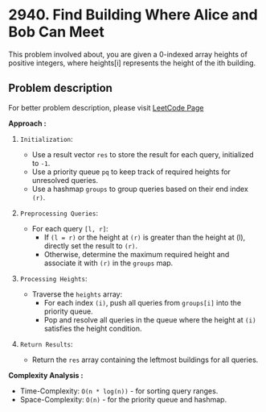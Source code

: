 # 2940. Find Building Where Alice and Bob Can Meet

This problem involved about, you are given a 0-indexed array heights of positive integers, where heights[i] represents the height of the ith building.

## Problem description

For better problem description, please visit [LeetCode Page](https://leetcode.com/problems/find-building-where-alice-and-bob-can-meet/description/)

**Approach :**<br/>

1. `Initialization`:

    - Use a result vector `res` to store the result for each query, initialized to `-1`.
    - Use a priority queue `pq` to keep track of required heights for unresolved queries.
    - Use a hashmap `groups` to group queries based on their end index `(r)`.

2. `Preprocessing Queries`:

    - For each query `[l, r]`:
        - If `(l = r)` or the height at `(r)` is greater than the height at (l), directly set the result to `(r)`.
        - Otherwise, determine the maximum required height and associate it with `(r)` in the `groups` map.

3. `Processing Heights`:

    - Traverse the `heights` array:
        - For each index `(i)`, push all queries from `groups[i]` into the priority queue.
        - Pop and resolve all queries in the queue where the height at `(i)` satisfies the height condition.

4. `Return Results`:
    - Return the `res` array containing the leftmost buildings for all queries.

**Complexity Analysis :**<br/>

-   Time-Complexity: `O(n * log(n))` - for sorting query ranges.
-   Space-Complexity: `O(n)` - for the priority queue and hashmap.
